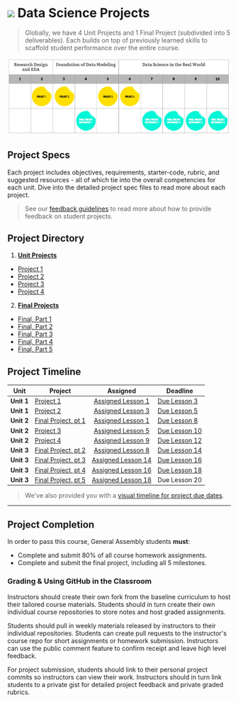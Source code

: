# ![](https://ga-dash.s3.amazonaws.com/production/assets/logo-9f88ae6c9c3871690e33280fcf557f33.png) Data Science Projects

> Globally, we have 4 Unit Projects and 1 Final Project (subdivided into 5 deliverables). Each builds on top of previously learned skills to scaffold student performance over the entire course.

![Course Overview - Projects](../student-resources/course_overview-projects.png)
## Project Specs

Each project includes objectives, requirements, starter-code, rubric, and suggested resources - all of which tie into the overall competencies for each unit. Dive into the detailed project spec files to read more about each project.

> See our [feedback guidelines](./project-feedback.md) to read more about how to provide feedback on student projects.

## Project Directory

1. **[Unit Projects](./unit-projects/README.md)**
  - [Project 1](./unit-projects/project-01/README.md)
  - [Project 2](./unit-projects/project-02/README.md)
  - [Project 3](./unit-projects/project-03/README.md)
  - [Project 4](./unit-projects/project-04/README.md)


2. **[Final Projects](./final-projects/README.md)**
  - [Final, Part 1](./final-projects/01-lightning-talk/)
  - [Final, Part 2](./final-projects/02-experiment-writeup/README.md)
  - [Final, Part 3](./final-projects/03-exploratory-analysis/README.md)
  - [Final, Part 4](./final-projects/04-notebook-rough-draft/README.md)
  - [Final, Part 5](./final-projects/05-presentation/README.md)


## Project Timeline

| Unit | Project | Assigned | Deadline |
| --- | --- | :---: | --- |
| **Unit 1** | [Project 1](./unit-projects/project-01/README.md) | [Assigned Lesson 1](../lessons/lesson-01/README.md) | [Due Lesson 3](../lessons/lesson-03/README.md) |
| **Unit 1** | [Project 2](./unit-projects/project-02/README.md) | [Assigned Lesson 3](../lessons/lesson-03/README.md) | [Due Lesson 5](../lessons/lesson-05/README.md) |
| **Unit 2** | [Final Project, pt 1](./final-projects/01-lightning-talk/README.md) | [Assigned Lesson 1](../lessons/lesson-01/README.md) | [Due Lesson 8](../lessons/lesson-08/README.md) |
| **Unit 2** | [Project 3](./unit-projects/project-03/README.md) | [Assigned Lesson 5](../lessons/lesson-05/README.md) | [Due Lesson 10](../lessons/lesson-10/README.md) |
| **Unit 2** | [Project 4](./unit-projects/project-04/README.md) | [Assigned Lesson 9](../lessons/lesson-09/README.md) | [Due Lesson 12](../lessons/lesson-12/README.md) |
| **Unit 3** | [Final Project, pt 2](./final-projects/02-experiment-writeup/README.md) | [Assigned Lesson 8](../lessons/lesson-08/README.md) | [Due Lesson 14](../lessons/lesson-14/README.md) |
| **Unit 3** | [Final Project, pt 3](./final-projects/03-exploratory-analysis/README.md) | [Assigned Lesson 14](../lessons/lesson-14/README.md) | [Due Lesson 16](../lessons/lesson-16/README.md) |
| **Unit 3** | [Final Project, pt 4](./final-projects/04-notebook-rough-draft/README.md) | [Assigned Lesson 16](../lessons/lesson-16/README.md) | [Due Lesson 18](../lessons/lesson-18/README.md) |
| **Unit 3** | [Final Project, pt 5](./final-projects/05-presentation/README.md) | [Assigned Lesson 18](../lessons/lesson-18/README.md) | Due Lesson 20 |



> We've also provided you with a [visual timeline for project due dates](../student-resources/ds-project-due-dates.pdf).


---

## Project Completion

In order to pass this course, General Assembly students **must**:

- Complete and submit 80% of all course homework assignments.
- Complete and submit the final project, including all 5 milestones.

### Grading & Using GitHub in the Classroom

Instructors should create their own fork from the baseline curriculum to host their tailored course materials. Students should in turn create their own individual course repositories to store notes and host graded assignments.

Students should pull in weekly materials released by instructors to their individual repositories. Students can create pull requests to the instructor's course repo for short assignments or homework submission. Instructors can use the public comment feature to confirm receipt and leave high level feedback.

For project submission, students should link to their personal project commits so instructors can view their work. Instructors should in turn link students to a private gist for detailed project feedback and private graded rubrics.
